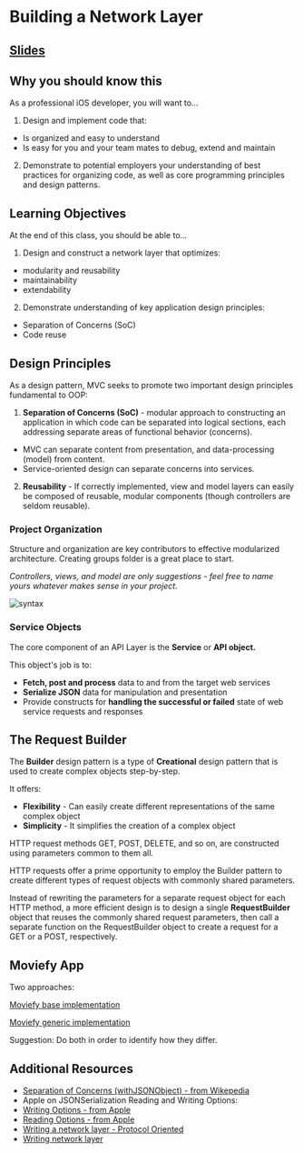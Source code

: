 <!-- Run this slideshow via the following command: -->
<!-- reveal-md README.md -w -->


<!-- .slide: class="header" -->

# Building a Network Layer

## [Slides](https://make-school-courses.github.io/MOB-1.3-Dynamic-iOS-Apps/Slides/Lesson9/README.html ':ignore')

<!-- > -->

## Why you should know this

As a professional iOS developer, you will want to...

1. Design and implement code that:
- Is organized and easy to understand
- Is easy for you and your team mates to debug, extend and maintain

2. Demonstrate to potential employers your understanding of best practices for organizing code, as well as core programming principles and design patterns.

<!-- > -->

## Learning Objectives

At the end of this class, you should be able to...

1. Design and construct a network layer that optimizes:
  - modularity and reusability
  - maintainability
  - extendability
2. Demonstrate understanding of key application design principles:
  - Separation of Concerns (SoC)
  - Code reuse

<!-- > -->

## Design Principles

As a design pattern, MVC seeks to promote two important design principles fundamental to OOP:

1. **Separation of Concerns (SoC)** - modular approach to constructing an application in which code can be separated into logical sections, each addressing separate areas of functional behavior (concerns).

 - MVC can separate content from presentation, and data-processing (model) from content.
 - Service-oriented design can separate concerns into services.

<!-- > -->

 2. **Reusability** - If correctly implemented, view and model layers can easily be composed of reusable, modular components (though controllers are seldom reusable).

<!-- > -->

### Project Organization

Structure and organization are key contributors to effective modularized architecture. Creating groups folder is a great place to start.

*Controllers, views, and model are only suggestions - feel free to name yours whatever makes sense in your project.*

![syntax](assets/project_folders.png)

<!-- > -->

### Service Objects

The core component of an API Layer is the **Service** or **API object.**

This object's job is to:
- **Fetch, post and process** data to and from the target web services
- **Serialize JSON** data for manipulation and presentation
- Provide constructs for **handling the successful or failed** state of web service requests and responses

<!-- > -->

## The Request Builder

The **Builder** design pattern is a type of **Creational** design pattern that is used to create complex objects step-by-step.

It offers:
- **Flexibility** - Can easily create different representations of the same complex object
- __Simplicity__ - It simplifies the creation of a complex object

<!-- > -->

HTTP request methods GET, POST, DELETE, and so on, are constructed using parameters common to them all.

HTTP requests offer a prime opportunity to employ the Builder pattern to create different types of request objects with commonly shared parameters.

<!-- > -->

Instead of rewriting the parameters for a separate request object for each HTTP method, a more efficient design is to design a single **RequestBuilder** object that reuses the commonly shared request parameters, then call a separate function on the RequestBuilder object to create a request for a GET or a POST, respectively.

<!-- > -->

## Moviefy App

Two approaches:

[Moviefy base implementation](https://github.com/Make-School-Courses/MOB-1.3-Dynamic-iOS-Apps/blob/master/Lessons/Lesson9/assignments/moviefy-base.md)

[Moviefy generic implementation](https://github.com/Make-School-Courses/MOB-1.3-Dynamic-iOS-Apps/blob/master/Lessons/Lesson9/assignments/moviefy-plus.md)

Suggestion: Do both in order to identify how they differ.

<!--
## In Class Activity I (25 min)

Required resources:
1. Download the base app, [PhotoMatic](https://github.com/VanderDev1/PhotoMatic_L09.git)

### - Individual Activity -

__Scenario:__
- Congratulations! You just got hired at a new firm. But you "inherited" code created by several previous developers who no longer work at the company.
- The app was written in an older version of Swift.
- It was originally created as a quick “prototype” (i.e., it was not designed with maintenance and extension in mind), and it was developed by engineers new to both iOS and Swift.

**TODO:** Using what you’ve learned so far about iOS networking, your assignment is to:
- Refactor the code so that it (a) is scalable, and (b) adheres to the tenets of MVC
- Where you see quick and practical opportunities, update the code to Swift 4 constructs, including implementing model objects with the `Codable` interface, properly handling Optionals and errors, and so on...

**Steps to Complete**

1. Validate the App - Insert your own Flickr API Key and confirm the *current working state* of the app.

2. Refactor (or move) all **network calls** and **JSON processing functions** into the **PhotoFetchService**.

**TIP:** Simply search for the `//TODO:` comments to see key refactoring points

3. Recreate the model object (`Photo.swift` class) to implement the Codable interface.
- Note the impact this change may have to other part of the code base.

4. (If time permits) Review any other opportunities to improve the app (i.e., handling optionals, etc.). If time permits, make those improvements.
-->



<!--
## HTTP Post Requests (15 mins)

To add a new item to a web service, we use the HTTP protocol's **POST method.**

Implementing a POST request is a bit like performing a GET request in reverse, except that for a POST you will need to supply additional parameters to the URLRequest object.

Commonly required parameters include:

- The __httpMethod type__ (i.e., “POST”)
- The __content type__ (JSON, in our case)
- Or any other __headers__ specifically required by your target web service API (a valid API Key, for example)


### Step 1: Set Up the Session and Requests

Just as we did with our HTTP GET request, we first need to create and configure a **URLSession** and a **URLRequest** object that points to our target web service **URL.**

```Swift
  let session = URLSession.shared
  let url = URL(string: "https://<your_web_service_url>")
  var request = URLRequest(url: url!)
```

**Note:** This example uses the alternate ___shared___ URLSession type: `URLSession.shared`


### Step 2: Configure the Request

#### Specify the httpMethod type

For any web service request other than GET (i.e., POST, PUT, PATCH, DELETE), we need to specify the **httpMethod** to invoke.

Since we are performing a POST here, we will set the httpMethod property to `urlRequest = "POST"`.

```Swift
  request.httpMethod = "POST"
```

#### Specify Headers

Next, use the URLRequest `setValue(_:forHTTPHeaderField:)` method to set the values of any HTTP headers you want to provide (except the `Content-Length` header. The session automatically figures out content length  from the size of your data).

___`Content-Type` Header Field___

We use `Content-Type` header to indicate to the web service API the type of data we are sending.

In our case, we want to set the `Content-Type` to `JSON`.

```Swift
  request.setValue(“application/json”, forHTTPHeaderField: “Content-Type”)
```

___`Accept` Header Field___

The `Accept` request header field is used to specify certain **media types** that are acceptable for the **response** object returned by the web service.

We want our response to be returned as JSON, so we set the `Accept` request header field to return JSON.

```Swift
  request.setValue(“application/json”, forHTTPHeaderField: “Accept”)
```

___Other Header Fields___

Follow the same process of using the URLRequest `setValue(_:forHTTPHeaderField:)` method to supply all header fields required for communicating with your target web service.

A valid API Key is commonly required for the "Authorization" header field:

```Swift
    request.setValue("<insert_valid_API-KEY_here>", forHTTPHeaderField: “Authorization”)
```


### Step 3: Convert Data to JSON Format

To convert our data object to the JSON format, we will use a built-in function of `JSONSerialization:`

 ```Swift
 JSONSerialization.data(withJSONObject obj: Any, options opt: JSONSerialization.WritingOptions = []) throws
```

*What exactly does this function do?* Here is a brief excerpt from Apple's description:

*Generate JSON data from a Foundation object. If the object will not produce valid JSON then an exception will be thrown. Setting the NSJSONWritingPrettyPrinted option will generate JSON with whitespace designed to make the output more readable. If that option is not set, the most compact possible JSON will be generated. If an error occurs, the error parameter will be set and the return value will be nil...*

We convert our data into JSON, then include the converted JSON data into the httpBody of the URL request and handle any errors thrown.

```Swift
let parameters: [String: Any] = [“foo”: “bar”, “numbers”: [1, 2, 3, 4, 5]]
       do {
           let jsonParams = try JSONSerialization.data(withJSONObject: parameters, options: [])
           postRequest.httpBody = jsonParams
       } catch { print(“Error: unable to add parameters to POST request.“)}
```

The `options` array is left blank here, but it can be used to print or to sort the output (see Apple references below for more details).


### Step 4:  Execute Request

Finally, the dataTask will execute our POST request with the our specified header values, and its completion block closure will be executed after the response is returned from the web service.

```Swift
session.dataTask(with: request, completionHandler: { (data, response, error) -> Void in
           if error != nil { print(“POST Request: Communication error: \(error!)“) }
           if data != nil {
               do {
                   let resultObject = try JSONSerialization.jsonObject(with: data!, options: [])
                   DispatchQueue.main.async(execute: {
                       print(“Results from POST request:\n\(resultObject)“)
                   })
               } catch {
                   DispatchQueue.main.async(execute: {
                       print(“Unable to parse JSON response”)
                   })
               }
           } else {
               DispatchQueue.main.async(execute: {
                   print(“Received empty response.“)
               })
           }
       }).resume()
```

### Put It Altogether

The complete code for an HTTP POST request function would resemble this:

```Swift
        let session = URLSession.shared
        let url = URL(string: "https://<your_web_service_url>")
        var request = URLRequest(url: url!)

        request.httpMethod = “POST”
        request.setValue(“application/json”, forHTTPHeaderField: “Content-Type”)
        request.setValue(“application/json”, forHTTPHeaderField: “Accept”)
        request.setValue(“<insert_valid_API-KEY_here>”, forHTTPHeaderField: “Authorization”)

        let parameters: [String: Any] = [“foo”: “bar”, “numbers”: [1, 2, 3, 4, 5]]
            do {
                let jsonParams = try JSONSerialization.data(withJSONObject: parameters, options: [])
                request.httpBody = jsonParams
            } catch { print(“Error: unable to add parameters to POST request.“)}

        session.dataTask(with: request, completionHandler: { (data, response, error) -> Void in
            if error != nil { print(“POST Request: Communication error: \(error!)“) }

            if data != nil {
                do {
                    let resultObject = try JSONSerialization.jsonObject(with: data!, options: [])
                    DispatchQueue.main.async(execute: {
                        print(“Results from POST request:\n\(resultObject)“)
                    })
                } catch {
                    DispatchQueue.main.async(execute: {
                      print(“Unable to parse JSON response”)
                    })
                }
            } else {
                DispatchQueue.main.async(execute: {
                    print(“Received empty response.“)
                })
        }
        }).resume()
```
-->


<!--
## Challenge

### Required Resources:
1. The pre-made [starter app for Lesson 10](https://github.com/VanderDev1/Lesson10.git)

2. [JSONPlaceholder API](https://jsonplaceholder.typicode.com)  - a free "Fake Online REST API for Testing and Prototyping"

For this challenge, we will ___simulate___ an HTTP **POST** request to the JSONPlaceholder API's `todos` endpoint.

**TIP:** The JSONPlaceholder API's home page provides a link to their "How to" page, which provides clues about how to create a successful POST request to their `todos` endpoint. But the code featured there is *JavaScript, not Swift...*

### Your Assignment:

Inside the `URLSessionApiService` class of the pre-made [starter app for Lesson 10](https://github.com/VanderDev1/Lesson10.git), you are to **create a function** that **executes a POST request** to the https://jsonplaceholder.typicode.com/todos endpoint.



___Hint:___ The app is already set up with a button to invoke your POST request function

**TODO #1 -** Create the POST request function:

Your POST request should pass data for these parameters:
- “userId"
- “title”
-  “completed”

Appending an actual user id to the endpoint shows you the data structure and parameters needed...

For example, running the following URL for `"userId" = 6` in a browser...

https://jsonplaceholder.typicode.com/todos/6

...will shows the fields and current status for userId 6:

```Swift
{
 “userId”: 6,
 “id”: 101,
 “title”: “explicabo enim cumque porro aperiam occaecati minima”,
 “completed”: false
}
```

**TODO #2 -** Validate Results:

- errors or successful results<sup>[2](#footnote2)</sup> can be found in your Xcode Debug log, so be sure to print messages to the log to signify *success* or *failure* conditions...

<!--
3. In constructing your project, follow practices we learned for constructing an API Layer...

- Create a Request Builder class to supply the configured request for the POST request (for now -- we will expand this class later in the course)

5. Add a Unit Test for asserting 1 failed/error condition

-->

<!-- > -->

## Additional Resources

- [Separation of Concerns (withJSONObject) - from Wikepedia](https://en.wikipedia.org/wiki/Separation_of_concerns)
- Apple on JSONSerialization Reading and Writing Options:</br>
- [Writing Options - from Apple](https://developer.apple.com/documentation/foundation/jsonserialization/writingoptions)
- [Reading Options - from Apple](https://developer.apple.com/documentation/foundation/jsonserialization/readingoptions)
- [Writing a network layer - Protocol Oriented](https://medium.com/flawless-app-stories/writing-network-layer-in-swift-protocol-oriented-approach-4fa40ef1f908)
- [Writing network layer](https://medium.com/@rinradaswift/networking-layer-in-swift-5-111b02db1639)
